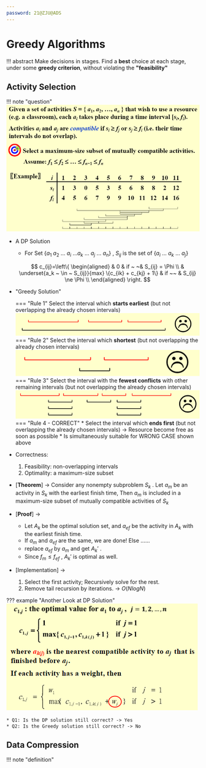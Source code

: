 ```yaml
---
password: 21@ZJU@ADS
---
```


# Greedy Algorithms

!!! abstract
    Make decisions in stages. Find a **best** choice at each stage, under some **greedy criterion**, without violating the **"feasibility"**

## Activity Selection

!!! note "question"
    ![](../../Images/2023-05-12-17-22-18.png)

* A DP Solution
    * For Set $\{a_1 ~ a_2 ~ ... ~ a_i ~ ... a_k ~ ... ~ a_j ~ ... ~ a_n\}$ , $S_{ij}$ is the set of $\{a_i ~ ... ~ a_k ~ ... ~ a_j \}$ 
    
    $$
    c_{ij}=\left\{
    \begin{aligned}
    & 0 & if ~ ~& S_{ij}  =  \Phi \\
    & \underset{a_k ~ \in ~ S_{ij}}{max} \{c_{ik} + c_{kj} + 1\} & if ~~ & S_{ij}  \ne  \Phi \\
    \end{aligned}
    \right.
    $$

* "Greedy Solution"

    === "Rule 1"
        Select the interval which **starts earliest** (but not overlapping the already chosen intervals)
        ![](../../Images/2023-05-12-20-51-09.png)
    === "Rule 2"
        Select the interval which **shortest** (but not overlapping the already chosen intervals)
        ![](../../Images/2023-05-12-20-52-22.png)
    === "Rule 3"
        Select the interval with the **fewest conflicts** with other remaining intervals (but not overlapping the already chosen intervals)
        ![](../../Images/2023-05-12-20-53-37.png)
    === "Rule 4 - CORRECT"
        * Select the interval which **ends first** (but not overlapping the already chosen intervals) -> Resource become free as soon as possible
        * Is simultaneously suitable for WRONG CASE shown above

* Correctness:
    1. Feasibility: non-overlapping intervals
    2. Optimality: a maximum-size subset

* [**Theorem**] -> Consider any nonempty subproblem $S_k$ . Let $a_m$ be an activity in $S_k$ with the earliest finish time, Then $a_m$ is included in a maximum-size subset of mutually compatible activities of $S_k$
* [**Proof**] -> 
    * Let $A_k$ be the optimal solution set, and $a_{ef}$ be the activity in $A_k$ with the earliest finish time.
    * If $a_m$ and $a_{ef}$ are the same, we are done! Else ......
    * replace $a_{ef}$ by $a_m$ and get $A_k'$ .
    * Since $f_m \le f_{ef}$ , $A_k'$ is optimal as well.
* [Implementation] ->
    1. Select the first activity; Recursively solve for the rest.
    2. Remove tail recursion by iterations. -> $O(NlogN)$

??? example "Another Look at DP Solution"
    ![](../../Images/2023-05-13-13-24-23.png)

    * Q1: Is the DP solution still correct? -> Yes
    * Q2: Is the Greedy solution still correct? -> No

## Data Compression

!!! note "definition"
  